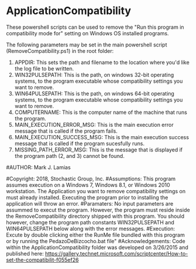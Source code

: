 # ApplicationCompatibility
These powershell scripts can be used to remove the "Run this program in compatibility mode for" setting on Windows OS installed programs. 

The following parameters may be set in the main powershell script (RemoveCompatibility.ps1) in the root folder:

1.  APPDIR:  This sets the path and filename to the location where you'd like the log file to be written.
2.  WIN32PULSEPATH:  This is the path, on windows 32-bit operating systems, to the program executable whose compatibility settings you want to remove.
3.  WIN64PULSEPATH:  This is the path, on windows 64-bit operating systems, to the program executable whose compatibility settings you want to remove.
4.  COMPUTERNAME: This is the computer name of the machine that runs the program.
5.  MAIN_EXECUTION_ERROR_MSG:  This is the main execution error message that is called if the program fails.
6.  MAIN_EXECUTION_SUCCESS_MSG:  This is the main execution success message that is called if the program sucesfully runs.
7.  MISSING_PATH_ERROR_MSG:  This is the message that is displayed if the program path (2, and 3) cannot be found.

#AUTHOR:  	Mark J. Lamias

#Copyright:  	2018, Stochastic Group, Inc.
#Assumptions:	This program assumes execution on a Windows 7, Windows 8.1, or Windows 2010 workstation.  The Application you want to remove compatibility settings on must already installed.  Executing the program prior to installing the application will throw an error.
#Paramaters:	No input parameters are assummed to execut the program.  However, the program must reside inside the RemoveCompatibility directory shipped with this program.  You should however, change the program path constants WIN32PULSEPATH and WIN64PULSEPATH below along with the error messages.
#Execution:	    Excute by double clicking either the RunMe file bundled with this program or by running the PedazoDeBizcocho.bat file"
#Acknowledgements:  Code within the ApplicationCompatibility folder was developed on 3/26/2015 and published here: https://gallery.technet.microsoft.com/scriptcenter/How-to-set-the-compatibilit-f055ef26

